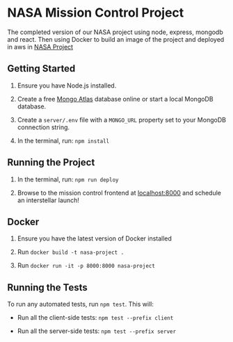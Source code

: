
#  NASA Mission Control Project

The completed version of our NASA project using node, express, mongodb and react. Then using Docker to build an image of the project and deployed in aws in [NASA Project](http://34.235.87.148:8000/)

##  Getting Started

1. Ensure you have Node.js installed.

2. Create a free [Mongo Atlas](https://www.mongodb.com/atlas/database) database online or start a local MongoDB database.

3. Create a `server/.env` file with a `MONGO_URL` property set to your MongoDB connection string.

4. In the terminal, run: `npm install`

##  Running the Project

1. In the terminal, run: `npm run deploy`

2. Browse to the mission control frontend at [localhost:8000](http://localhost:8000) and schedule an interstellar launch!

##  Docker

1. Ensure you have the latest version of Docker installed

2. Run `docker build -t nasa-project .`

3. Run `docker run -it -p 8000:8000 nasa-project`

##  Running the Tests

To run any automated tests, run `npm test`. This will:

* Run all the client-side tests: `npm test --prefix client`

* Run all the server-side tests: `npm test --prefix server`
